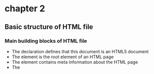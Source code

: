 # chapter 2

## Basic structure of HTML file


<h3>Main building blocks of HTML file</h3>
<ul>
    <li>The <strong><!DOCTYPE html></strong> declaration defines that this document is an HTML5 document</li>
    <li>The <strong><html></strong> element is the root element of an HTML page</li>
    <li>The <strong><head></strong> element contains meta information about the HTML page</li>
    <li>The <strong><title></strong> element specifies a title for the HTML page (which is shown in the browser's title bar or in the page's tab)</li>
    <li>The <strong><body></strong> element defines the document's body, and is a container for all the visible contents, such as headings, paragraphs, images, hyperlinks, tables, lists, etc.</li>
</ul>


<br />
<br />



<h3>What is an HTML Element?</h3>
<p>An HTML element is defined by a start tag, some content, and an end tag:</p>

<h1><tagname> Content goes here... </tagname><h1>
<p>The HTML element is everything from the start tag to the end tag:</p>